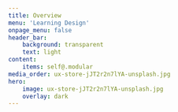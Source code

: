 ```yaml
---
title: Overview
menu: 'Learning Design'
onpage_menu: false
header_bar:
    background: transparent
    text: light
content:
    items: self@.modular
media_order: ux-store-jJT2r2n7lYA-unsplash.jpg
hero:
    image: ux-store-jJT2r2n7lYA-unsplash.jpg
    overlay: dark
---
```


